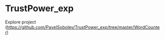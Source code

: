 # TrustPower_exp

Explore project (https://github.com/PavelSobolev/TrustPower_exp/tree/master/WordCounter)
